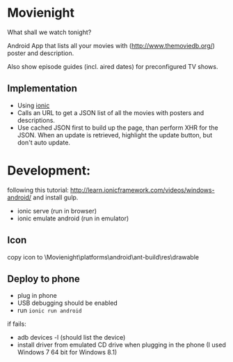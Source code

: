 Movienight
==========

What shall we watch tonight?


Android App that lists all your movies with (http://www.themoviedb.org/) poster and description.

Also show episode guides (incl. aired dates) for preconfigured TV shows.

## Implementation

* Using [ionic](http://ionicframework.com/)
* Calls an URL to get a JSON list of all the movies with posters and descriptions.
* Use cached JSON first to build up the page, than perform XHR for the JSON. When an update is retrieved, highlight the update button, but don't auto update.


# Development:

following this tutorial: http://learn.ionicframework.com/videos/windows-android/
and install gulp.


* ionic serve (run in browser)
* ionic emulate android (run in emulator)

## Icon
copy icon to \Movienight\platforms\android\ant-build\res\drawable

## Deploy to phone

* plug in phone
* USB debugging should be enabled
* run ```ionic run android```

if fails: 

* adb devices -l (should list the device)
* install driver from emulated CD drive when plugging in the phone (I used Windows 7 64 bit for Windows 8.1)
